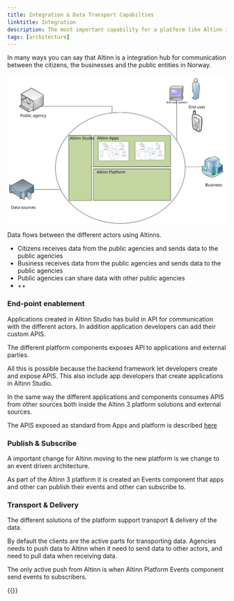 ```yaml
---
title: Integration & Data Transport Capabilties
linktitle: Integration
description: The most important capability for a platform like Altinn 3 is the integration capabilites. 
tags: [architecture]
---
```


In many ways you can say that Altinn is a integration hub for communication between the citizens, the businesses and the public
entities in Norway. 

![Integration parties](integration_capabilities.svg "integration actors")

Data flows between the different actors using Altinns. 

- Citizens receives data from the public agencies and sends data to the public agencies
- Business receives data from the public agencies and sends data to the public agencies
- Public agencies can share data with other public agencies
- ++

### End-point enablement

Applications created in Altinn Studio has build in API for communication with the different actors. In addition
application developers can add their custom APIS. 

The different platform components exposes API to applications and external parties.

All this is possible because the backend framework let developers create and expose APIS. 
This also include app developers that create applications in Altinn Studio. 

In the same way the different applications and components consumes APIS from other sources both inside the Altinn 3 platform solutions
and external sources. 

The APIS exposed as standard from Apps and platform is described [here](/api)

### Publish & Subscribe

A important change for Altinn moving to the new platform is we change to an event driven architecture. 

As part of the Altinn 3 platform it is created an Events component that apps and other can publish their events and other can
subscribe to. 

### Transport & Delivery

The different solutions of the platform support transport & delivery of the data.

By default the clients are the active parts for transporting data. Agencies needs to push data to Altinn when it need to send data to other actors, and need to pull data when receiving data.

The only active push from Altinn is when Altinn Platform Events component send events to subscribers. 

{{<children />}}
